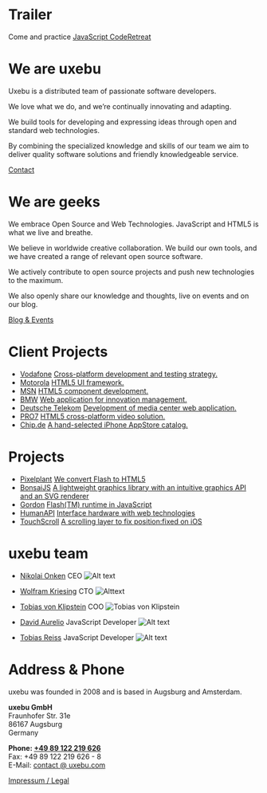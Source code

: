 Trailer
=======

Come and practice 
[JavaScript CodeRetreat](http://jscoderetreat.com)

We are uxebu
============

Uxebu is a distributed team of passionate software developers.

We love what we do, and we’re continually innovating and adapting.

We build tools for developing and expressing ideas through open and standard web technologies.

By combining the specialized knowledge and skills of our team we aim to deliver quality software solutions and friendly knowledgeable service.

[Contact](#contact-form)


We are geeks
============

We embrace Open Source and Web Technologies. JavaScript and HTML5 is what we live and breathe.

We believe in worldwide creative collaboration.
We build our own tools, and we have created a range of relevant open source software.

We actively contribute to open source  projects and push new technologies to the maximum.

We also openly share our knowledge and thoughts, live on events and on our blog.

[Blog & Events](http://uxebu.com/blog)


Client Projects
===============

* [Vodafone](http://developer.vodafone.com)
  [Cross-platform development and testing strategy.](http://developer.vodafone.com)
* [Motorola](http://motorola.com)
  [HTML5 UI framework.](http://motorola.com)
* [MSN](http://msn.com)
  [HTML5 component development.](http://msn.com)
* [BMW](http://bmw.com)
  [Web application for innovation management.](http://bmw.com)
* [Deutsche Telekom](http://telekom.de)
  [Development of media center web application.](http://telekom.de)
* [PRO7](http://pro7.de)
  [HTML5 cross-platform video solution.](http://pro7.de)
* [Chip.de](http://chip.de)
  [A hand-selected iPhone AppStore catalog.](http://chip.de)

Projects
====================

* [Pixelplant](https://www.pixelplant.com/)
  [We convert Flash to HTML5](https://www.pixelplant.com/)
* [BonsaiJS](http://bonsaijs.org)
  [A lightweight graphics library with an intuitive graphics API and an SVG renderer](http://bonsaijs.org)
* [Gordon](https://github.com/tobeytailor/gordon)
  [Flash(TM) runtime in JavaScript](https://github.com/tobeytailor/gordon)
* [HumanAPI](http://humanapi.org)
  [Interface hardware with web technologies](http://humanapi.org)
* [TouchScroll](http://uxebu.com/blog/2010/04/27/touchscroll-a-scrolling-layer-for-webkit-mobile)
  [A scrolling layer to fix position:fixed on iOS](http://uxebu.com/blog/2010/04/27/touchscroll-a-scrolling-layer-for-webkit-mobile)

uxebu team
==========

* [Nikolai Onken](team/onken.html)
  CEO
  ![Alt text](media/img/team/onken.jpg)

* [Wolfram Kriesing](team/kriesing.html)
  CTO
  ![Alttext](media/img/team/kriesing.jpg)

* [Tobias von Klipstein](team/klipstein.html)
  COO
  ![Tobias von Klipstein](media/img/team/klipstein.jpg)

* [David Aurelio](team/aurelio.html)
  JavaScript Developer
  ![Alt text](media/img/team/aurelio.jpg)

* [Tobias Reiss](team/reiss.html)
  JavaScript Developer
  ![Alt text](media/img/team/reiss.jpg)

Address & Phone
===============

uxebu was founded in 2008 and is based in Augsburg and Amsterdam.

**uxebu GmbH**  
Fraunhofer Str. 31e  
86167 Augsburg  
Germany

**Phone: [+49 89 122 219 626](tel:+4989122219626)**  
Fax: +49 89 122 219 626 - 8  
E-Mail: [contact @ uxebu.com](mailto:%63%6F%6E%74%61%63%74%40%75%78%65%62%75%2E%63%6F%6D)

[Impressum / Legal](/legal.html)
